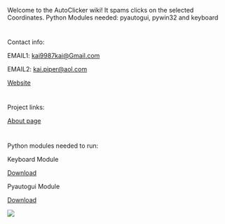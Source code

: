 Welcome to the AutoClicker wiki!
It spams clicks on the selected Coordinates. Python Modules needed: pyautogui, pywin32 and keyboard 
#
Contact info:

EMAIL1: kai9987kai@Gmail.com

EMAIL2: kai.piper@aol.com

[Website](https://kai9987kai.github.io/AutoClicker.html)

#
Project links:
 
  [About page](https://kai9987kai.github.io/AutoClicker.html)
#
Python modules needed to run:

Keyboard Module

[Download](https://pypi.org/project/keyboard/#files)

Pyautogui Module

[Download](https://pypi.org/project/PyAutoGUI/#files)

![](https://kai9987kai.github.io/new.PNG)
